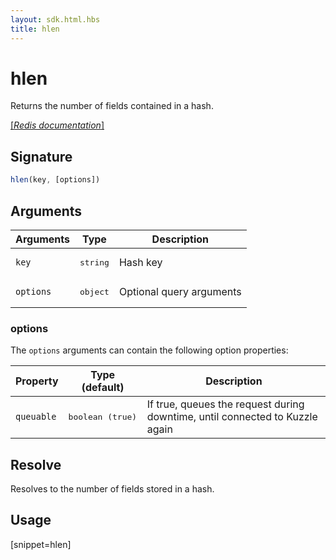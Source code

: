 ```yaml
---
layout: sdk.html.hbs
title: hlen
---
```


# hlen

Returns the number of fields contained in a hash.

[[_Redis documentation_]](https://redis.io/commands/hlen)

## Signature

```js
hlen(key, [options])

```

## Arguments

| Arguments    | Type    | Description |
|--------------|---------|-------------|
| `key` | <pre>string</pre> | Hash key |
| ``options`` | <pre>object</pre> | Optional query arguments |

### options

The `options` arguments can contain the following option properties:

| Property   | Type (default)   | Description                       |
| ---------- | ------- | --------------------------------- |
| `queuable` | <pre>boolean (true)</pre> | If true, queues the request during downtime, until connected to Kuzzle again |

## Resolve

Resolves to the number of fields stored in a hash.

## Usage

[snippet=hlen]
